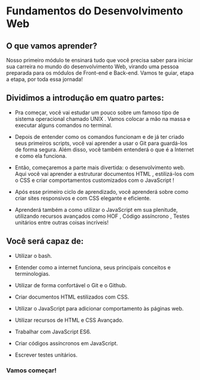 # Fundamentos do Desenvolvimento Web

## O que vamos aprender?

Nosso primeiro módulo te ensinará tudo que você precisa saber para iniciar sua carreira no mundo do desenvolvimento Web, virando uma pessoa preparada para os módulos de Front-end e Back-end. Vamos te guiar, etapa a etapa, por toda essa jornada!

## Dividimos a introdução em quatro partes:

- Pra começar, você vai estudar um pouco sobre um famoso tipo de sistema operacional chamado UNIX . Vamos colocar a mão na massa e executar alguns comandos no terminal.

- Depois de entender como os comandos funcionam e de já ter criado seus primeiros scripts, você vai aprender a usar o Git para guardá-los de forma segura. Além disso, você também entenderá o que é a Internet e como ela funciona.

- Então, começaremos a parte mais divertida: o desenvolvimento web. Aqui você vai aprender a estruturar documentos HTML , estilizá-los com o CSS e criar comportamentos customizados com o JavaScript !

- Após esse primeiro ciclo de aprendizado, você aprenderá sobre como criar sites responsivos e com CSS elegante e eficiente.

- Aprenderá também a como utilizar o JavaScript em sua plenitude, utilizando recursos avançados como HOF , Código assíncrono , Testes unitários entre outras coisas incríveis!

## Você será capaz de:

- Utilizar o bash.

- Entender como a internet funciona, seus principais conceitos e terminologias.

- Utilizar de forma confortável o Git e o Github.

- Criar documentos HTML estilizados com CSS.

- Utilizar o JavaScript para adicionar comportamento às páginas web.

- Utilizar recursos de HTML e CSS Avançado.

- Trabalhar com JavaScript ES6.

- Criar códigos assíncronos em JavaScript.

- Escrever testes unitários.

### Vamos começar!